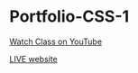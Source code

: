 # Portfolio-CSS-1


<!-- [Watch 19 oct 2024 class on YouTube](https://www.youtube.com/watch?v=d-5WwPUraOU) -->

<!-- [![Watch 19 oct 2024 class on YouTube](https://img.youtube.com/vi/YOUR_VIDEO_ID/maxresdefault.jpg)](https://www.youtube.com/watch?v=d-5WwPUraOU) -->

[Watch Class on YouTube](https://www.youtube.com/@KaisanCode/playlists)


[LIVE website](https://abdullahalkaisan.github.io/Portfolio-CSS-1/)



